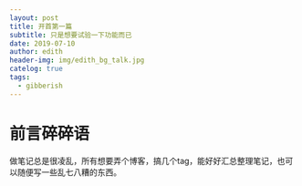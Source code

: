 ```yaml
---
layout: post
title: 开首第一篇
subtitle: 只是想要试验一下功能而已
date: 2019-07-10
author: edith
header-img: img/edith_bg_talk.jpg
catelog: true
tags: 
  - gibberish
---
```


# 前言碎碎语

做笔记总是很凌乱，所有想要弄个博客，搞几个tag，能好好汇总整理笔记，也可以随便写一些乱七八糟的东西。
